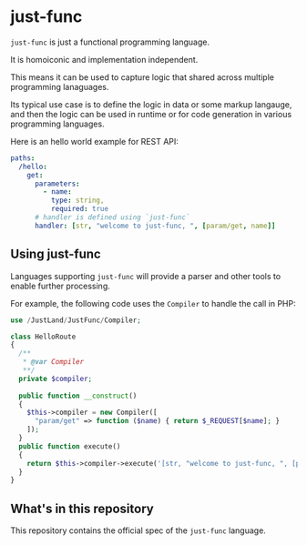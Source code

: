# just-func

`just-func` is just a functional programming language.

It is homoiconic and implementation independent.

This means it can be used to capture logic that shared across multiple programming lanaguages.

Its typical use case is to define the logic in data or some markup langauge,
and then the logic can be used in runtime or for code generation in various programming languages.

Here is an hello world example for REST API:

```yml
paths:
  /hello:
    get:
      parameters:
        - name:
          type: string,
          required: true
      # handler is defined using `just-func`
      handler: [str, "welcome to just-func, ", [param/get, name]] 
```

## Using just-func

Languages supporting `just-func` will provide a parser and other tools to enable further processing.

For example, the following code uses the `Compiler` to handle the call in PHP:

```php
use /JustLand/JustFunc/Compiler;

class HelloRoute
{
  /**
   * @var Compiler
   **/
  private $compiler;
  
  public function __construct()
  {
    $this->compiler = new Compiler([
      "param/get" => function ($name) { return $_REQUEST[$name]; }
    ]);
  }
  public function execute()
  {  
    return $this->compiler->execute('[str, "welcome to just-func, ", [param/get, name]]');
  }
}
```

## What's in this repository

This repository contains the official spec of the `just-func` language.
